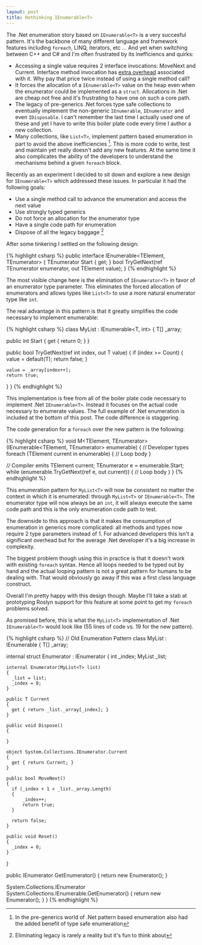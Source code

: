 ```yaml
---
layout: post
title: Rethinking IEnumerable<T> 
---
```


The .Net enumeration story based on `IEnumerable<T>` is a very succesful pattern.  It's the backbone of many different language and framework features including `foreach`, LINQ, iterators, etc ...  And yet when switching between C++ and C# and I'm often frustrated by its inefficiencs and quirks: 

* Accessing a single value requires 2 interface invocations: MoveNext and Current.  Interface method invocation has [extra overhead](http://msdn.microsoft.com/en-us/magazine/cc163791.aspx#S12) associated with it.  Why pay that price twice instead of using a single method call?
* It forces the allocation of a `IEnumerable<T>` value on the heap even when the enumerator could be implemented as a `struct`.  Allocations in .Net are cheap not free and it's frustrating to have one on such a core path. 
* The legacy of pre-generics .Net forces type safe collections to eventually implement the non-generic `IEnumerable`, `IEnumerator` and even `IDisposable`.  I can't remember the last time I actually used one of these and yet I have to write this boiler plate code every time I author a new collection.  
* Many collections, like `List<T>`, implement pattern based enumeration in part to avoid the above inefficiencies [^1]. This is more code to write, test and maintain yet really doesn't add any new features.  At the same time it also complicates the ability of the developers to understand the mechanisms behind a given `foreach` block.  

Recently as an experiment I decided to sit down and explore a new design for `IEnumerable<T>` which addressed these issues.  In particular it had the following goals: 

* Use a single method call to advance the enumeration and access the next value 
* Use strongly typed generics
* Do not force an allocation for the enumerator type
* Have a single code path for enumeration 
* Dispose of all the legacy baggage [^2]

After some tinkering I settled on the following design: 

{% highlight csharp %}
public interface IEnumerable<TElement, TEnumerator>
{
  TEnumerator Start { get; } 
  bool TryGetNext(ref TEnumerator enumerator, out TElement value);
}
{% endhighlight %}

The most visible change here is the elimination of `IEnumerator<T>` in favor of an enumerator type parameter.  This eliminates the forced allocation of enumerators and allows types like `List<T>` to use a more natural enumerator type like `int`.  

The real advantage in this pattern is that it greatly simplifies the code necessary to implement enumerable:

{% highlight csharp %}
class MyList<T> : IEnumerable<T, int>
{
  T[] _array;
  
  public int Start 
  { 
    get { return 0; } 
  }
  
  public bool TryGetNext(ref int index, out T value)
  {
    if (index >= Count) { 
      value = default(T);
      return false;
    }
    
    value = _array[index++];
    return true;
  }
}
{% endhighlight %}

This implementation is free from all of the boiler plate code necessary to implement .Net `IEnumerable<T>`.  Instead it focuses on the actual code necessary to enumerate values.  The full example of .Net enumeration is included at the bottom of this post.  The code difference is staggering.  

The code generation for a `foreach` over the new pattern is the following:

{% highlight csharp %}
void M<TElement, TEnumerator>(IEnumerable<TElement, TEnumerator> enumerable)
{
  // Developer types 
  foreach (TElement current in enumerable) {
    // Loop body
  }
  
  // Compiler emits 
  TElement current;
  TEnumerator e = enumerable.Start;
  while (enumerable.TryGetNext(ref e, out current)) {
    // Loop body 
  }
}
{% endhighlight %}

This enumeration pattern for `MyList<T>` will now be consistent no matter the context in which it is enumerated: through `MyList<T>` or `IEnumerable<T>`.  The enumerator type will now always be an `int`, it will always execute the same code path and this is the only enumeration code path to test.  

The downside to this approach is that it makes the consumption of enumeration in generics more complicated: all methods and types now require 2 type parameters instead of 1.  For advanced developers this isn't a significant overhead but for the average .Net developer it's a big increase in complexity.  

The biggest problem though using this in practice is that it doesn't work with existing `foreach` syntax.  Hence all loops needed to be typed out by hand and the actual looping pattern is not a great pattern for humans to be dealing with.  That would obviously go away if this was a first class language construct.  

Overall I'm pretty happy with this design though. Maybe I'll take a stab at prototyping Roslyn support for this feature at some point to get my `foreach` problems solved.  

As promised before, this is what the `MyList<T>` implementation of .Net `IEnumerable<T>` would look like (55 lines of code vs. 19 for the new pattern).  

{% highlight csharp %}
// Old Enumeration Pattern 
class MyList<T> : IEnumerable<T>
{
  T[] _array;

  internal struct Enumerator : IEnumerator<T>
  {
    int _index;
    MyList<T> _list;

    internal Enumerator(MyList<T> list)
    {
      _list = list;
      _index = 0;
    }

    public T Current
    {
      get { return _list._array[_index]; }
    }

    public void Dispose()
    {

    }

    object System.Collections.IEnumerator.Current
    {
      get { return Current; }
    }

    public bool MoveNext()
    {
      if (_index + 1 < _list._array.Length)
      {
          _index++;
          return true;
      }

      return false;
    }

    public void Reset()
    {
      _index = 0;
    }
  }

  public IEnumerator<T> GetEnumerator()
  {
    return new Enumerator();
  }

  System.Collections.IEnumerator System.Collections.IEnumerable.GetEnumerator()
  {
    return new Enumerator();
  }
}
{% endhighlight %}


[^1]: In the pre-generics world of .Net pattern based enumeration also had the added benefit of type safe enumeration 
[^2]: Eliminating legacy is rarely a reality but it's fun to think about
